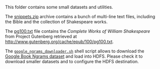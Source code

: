 This folder contains some small datasets and utilities.

The [snippets.zip](./snippets.zip) archive contains a bunch of multi-line text files, including the Bible and the collection of Shakespeare works.

The [pg100.txt](./pg100.txt) file contains the *Complete Works of William Shakespeare* from Project Gutenberg retrieved at http://www.gutenberg.org/cache/epub/100/pg100.txt.

The [`google_ngrams_downloader.sh`](./google_ngrams_downloader.sh) shell script allows to download the [Google Book Ngrams dataset](http://storage.googleapis.com/books/ngrams/books/datasetsv2.html) and load into HDFS. Please check it to download smaller datasets and to configure the HDFS destination.
	

